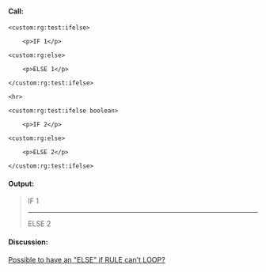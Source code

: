 #### Call:

```
<custom:rg:test:ifelse>
	
	<p>IF 1</p>
	
<custom:rg:else>
	
	<p>ELSE 1</p>
	
</custom:rg:test:ifelse>

<hr>

<custom:rg:test:ifelse boolean>
	
	<p>IF 2</p>
	
<custom:rg:else>
	
	<p>ELSE 2</p>
	
</custom:rg:test:ifelse>
```

#### Output:

> <p>IF 1</p>
> <hr>
> <p>ELSE 2</p>

#### Discussion:

[Possible to have an "ELSE" if RULE can't LOOP?](https://groups.google.com/d/topic/intersystems-public-cache/abztVTDwxdE/discussion)